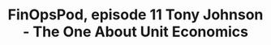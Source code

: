 ---
title: FinOpsPod, episode 11 Tony Johnson - The One About Unit Economics
description: Tony Johnson, fresh from presenting on Unit Economics at FinOps X, talks with Joe about how to start and mature using unit economics to manage your cloud environment.
date-added: Aug 2022
type: Podcast
source: Foundation Contribution
label: 
cloud-provider: 
  - Multi-Cloud
link: https://finopspod.captivate.fm/episode/cloud-unit-economics
permalink: /resources/not-here/
weight: 20
listing: true
---